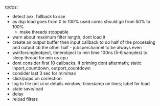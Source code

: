 todos:
 - detect avx, fallback to sse
 - as dsp load goes from 0 to 100% used cores should go from 50% to 100%
     - make threads stoppable 
 - warn about maximum filter length, dont load it
 - create an output buffer then input callback to do half of the processing and output cb the other half - jobsperchannel to be always even
 - waitforsingleobject, timerobject to min time 100ns (5-6 samples) to sleep thread for min os cpu
 - dont consider first 10 callbacks. if priming dont aftermath; static inport_countdown, outport_countdown
 - consider last 3 sec for min/max 
 - click/pops on correction
 - log to file not ui or details window; timestamp on lines; label for load
 - state save/load
 - delay
 - reload filters
